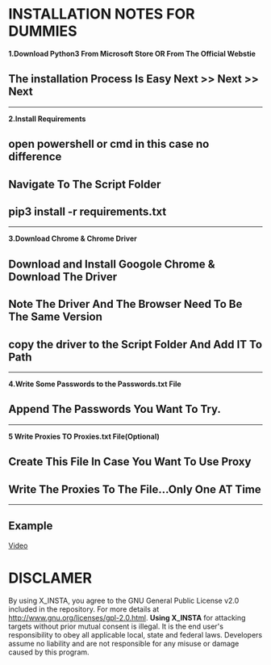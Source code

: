
# INSTALLATION NOTES FOR DUMMIES


**1.Download Python3 From Microsoft Store OR From The Official Webstie**  

## The installation Process Is Easy Next >> Next >> Next

---

**2.Install Requirements**

## open powershell or cmd in this case no difference

## Navigate To The Script Folder  

## pip3 install -r requirements.txt

---

**3.Download Chrome & Chrome Driver**

## Download and Install Googole Chrome & Download The Driver

## Note The Driver And The Browser Need To Be The Same Version

## copy the driver to the Script Folder And Add IT To Path 


---


**4.Write Some Passwords to the Passwords.txt File**  

## Append The Passwords You Want To Try.
 
--- 

**5 Write Proxies TO Proxies.txt File(Optional)**

## Create This File In Case You Want To Use Proxy

## Write The Proxies To The File...Only One AT Time 

---

## Example

[Video](https://streamable.com/3cboed)



# DISCLAMER 

By using X_INSTA, you agree to the GNU General Public License v2.0 included in the repository. For more details at http://www.gnu.org/licenses/gpl-2.0.html. **Using X_INSTA**  for attacking targets without prior mutual consent is illegal. It is the end user's responsibility to obey all applicable local, state and federal laws. Developers assume no liability and are not responsible for any misuse or damage caused by this program.
